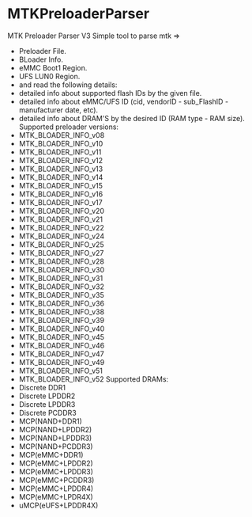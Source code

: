 # MTKPreloaderParser
 MTK Preloader Parser V3
 Simple tool to parse mtk =>  
 - Preloader File. 
 - BLoader Info. 
 - eMMC Boot1 Region. 
 - UFS LUN0 Region.
 - and read the following details:
 - detailed info about supported flash IDs by the given file. 
 - detailed info about eMMC/UFS ID (cid, vendorID - sub_FlashID - manufacturer date, etc). 
 - detailed info about DRAM'S by the desired ID (RAM type - RAM size). 
Supported preloader versions:  
 - MTK_BLOADER_INFO_v08 
 - MTK_BLOADER_INFO_v10 
 - MTK_BLOADER_INFO_v11 
 - MTK_BLOADER_INFO_v12 
 - MTK_BLOADER_INFO_v13 
 - MTK_BLOADER_INFO_v14 
 - MTK_BLOADER_INFO_v15 
 - MTK_BLOADER_INFO_v16 
 - MTK_BLOADER_INFO_v17
 - MTK_BLOADER_INFO_v20 
 - MTK_BLOADER_INFO_v21 
 - MTK_BLOADER_INFO_v22
 - MTK_BLOADER_INFO_v24
 - MTK_BLOADER_INFO_v25
 - MTK_BLOADER_INFO_v27 
 - MTK_BLOADER_INFO_v28
 - MTK_BLOADER_INFO_v30
 - MTK_BLOADER_INFO_v31
 - MTK_BLOADER_INFO_v32
 - MTK_BLOADER_INFO_v35
 - MTK_BLOADER_INFO_v36
 - MTK_BLOADER_INFO_v38 
 - MTK_BLOADER_INFO_v39
 - MTK_BLOADER_INFO_v40
 - MTK_BLOADER_INFO_v45
 - MTK_BLOADER_INFO_v46
 - MTK_BLOADER_INFO_v47
 - MTK_BLOADER_INFO_v49
 - MTK_BLOADER_INFO_v51
 - MTK_BLOADER_INFO_v52
Supported DRAMs: 
 - Discrete DDR1 
 - Discrete LPDDR2
 - Discrete LPDDR3
 - Discrete PCDDR3
 - MCP(NAND+DDR1) 
 - MCP(NAND+LPDDR2)
 - MCP(NAND+LPDDR3)
 - MCP(NAND+PCDDR3) 
 - MCP(eMMC+DDR1) 
 - MCP(eMMC+LPDDR2)
 - MCP(eMMC+LPDDR3)
 - MCP(eMMC+PCDDR3)
 - MCP(eMMC+LPDDR4)
 - MCP(eMMC+LPDR4X)
 - uMCP(eUFS+LPDDR4X)
